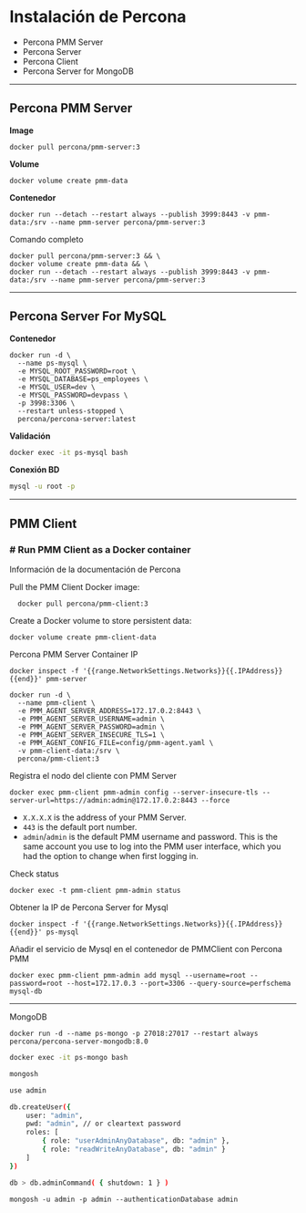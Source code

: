 # Instalación de Percona

- Percona PMM Server
- Percona Server
- Percona Client
- Percona Server for MongoDB

---
## Percona PMM Server

**Image**

```shell
docker pull percona/pmm-server:3
```

**Volume**

```shell
docker volume create pmm-data
```

**Contenedor**

```shell
docker run --detach --restart always --publish 3999:8443 -v pmm-data:/srv --name pmm-server percona/pmm-server:3
```

Comando completo

```shell
docker pull percona/pmm-server:3 && \
docker volume create pmm-data && \
docker run --detach --restart always --publish 3999:8443 -v pmm-data:/srv --name pmm-server percona/pmm-server:3
```

---
## Percona Server For MySQL

**Contenedor**

```shell
docker run -d \
  --name ps-mysql \
  -e MYSQL_ROOT_PASSWORD=root \
  -e MYSQL_DATABASE=ps_employees \
  -e MYSQL_USER=dev \
  -e MYSQL_PASSWORD=devpass \
  -p 3998:3306 \
  --restart unless-stopped \
  percona/percona-server:latest
  ```

**Validación**

```bash
docker exec -it ps-mysql bash
```

**Conexión BD**

```sh
mysql -u root -p
```
---
## PMM Client

### # Run PMM Client as a Docker container
Información de la documentación de Percona 

Pull the PMM Client Docker image:

```shell
  docker pull percona/pmm-client:3
```

Create a Docker volume to store persistent data:

```shell
docker volume create pmm-client-data
```

Percona PMM Server Container IP

```shell
docker inspect -f '{{range.NetworkSettings.Networks}}{{.IPAddress}}{{end}}' pmm-server
```

```shell
docker run -d \
  --name pmm-client \
  -e PMM_AGENT_SERVER_ADDRESS=172.17.0.2:8443 \
  -e PMM_AGENT_SERVER_USERNAME=admin \
  -e PMM_AGENT_SERVER_PASSWORD=admin \
  -e PMM_AGENT_SERVER_INSECURE_TLS=1 \
  -e PMM_AGENT_CONFIG_FILE=config/pmm-agent.yaml \
  -v pmm-client-data:/srv \
  percona/pmm-client:3
```

Registra el nodo del cliente con PMM Server

```shell
docker exec pmm-client pmm-admin config --server-insecure-tls --server-url=https://admin:admin@172.17.0.2:8443 --force
```

- `X.X.X.X` is the address of your PMM Server.
- `443` is the default port number.
- `admin`/`admin` is the default PMM username and password. This is the same account you use to log into the PMM user interface, which you had the option to change when first logging in.

Check status

```shell
docker exec -t pmm-client pmm-admin status
```

Obtener la IP de Percona Server for Mysql
```shell
docker inspect -f '{{range.NetworkSettings.Networks}}{{.IPAddress}}{{end}}' ps-mysql
```

Añadir el servicio de Mysql en el contenedor de PMMClient con Percona PMM

```shell
docker exec pmm-client pmm-admin add mysql --username=root --password=root --host=172.17.0.3 --port=3306 --query-source=perfschema mysql-db
```

---

MongoDB


```shell
docker run -d --name ps-mongo -p 27018:27017 --restart always percona/percona-server-mongodb:8.0
```

```bash
docker exec -it ps-mongo bash
```

```bash
mongosh
```

```bash
use admin
```

```bash
db.createUser({
	user: "admin",
	pwd: "admin", // or cleartext password
	roles: [
		{ role: "userAdminAnyDatabase", db: "admin" },
		{ role: "readWriteAnyDatabase", db: "admin" }
	]
})
```

```bash
db > db.adminCommand( { shutdown: 1 } )
```

```
mongosh -u admin -p admin --authenticationDatabase admin
```


